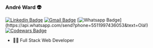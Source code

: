 ### André Ward 👽

[![Linkedin Badge](https://img.shields.io/badge/-LinkedIn-blue?style=flat-square&logo=Linkedin&logoColor=white&link=https://www.linkedin.com/in/wardandre/)](https://www.linkedin.com/in/wardandre/)
[![Gmail Badge](https://img.shields.io/badge/-Gmail-c14438?style=flat-square&logo=Gmail&logoColor=white&link=mailto:andre.ward62@gmail.com)](mailto:andre.ward62@gmail.com)
[![Whatsapp Badge](https://img.shields.io/badge/-Whatsapp-4CA143?style=flat-square&labelColor=4CA143&logo=whatsapp&logoColor=white&link=https://api.whatsapp.com/send?phone=5511997436053&text=Olá!)](https://api.whatsapp.com/send?phone=5511997436053&text=Olá!)
[![Codewars Badge](https://www.codewars.com/users/WardAndre/badges/micro)](https://www.codewars.com/users/WardAndre)

- 👨‍💻 Full Stack Web Developer


